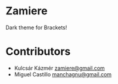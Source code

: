 Zamiere
=====================
Dark theme for Brackets!


Contributors
======

* Kulcsár Kázmér <zamiere@gmail.com>
* Miguel Castillo <manchagnu@gmail.com>
